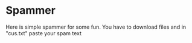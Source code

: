 # Spammer
Here is simple spammer for some fun. 
You have to download files and in "cus.txt" paste your spam text
